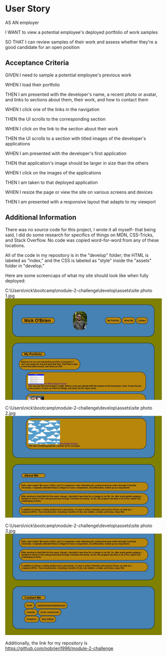 # User Story

AS AN employer

I WANT to view a potential employee's deployed portfolio of work samples

SO THAT I can review samples of their work and assess whether they're a good candidate for an open position


## Acceptance Criteria

GIVEN I need to sample a potential employee's previous work

WHEN I load their portfolio

THEN I am presented with the developer's name, a recent photo or avatar, and links to sections about them, their work, and how to contact them

WHEN I click one of the links in the navigation

THEN the UI scrolls to the corresponding section

WHEN I click on the link to the section about their work

THEN the UI scrolls to a section with titled images of the developer's applications

WHEN I am presented with the developer's first application

THEN that application's image should be larger in size than the others

WHEN I click on the images of the applications

THEN I am taken to that deployed application

WHEN I resize the page or view the site on various screens and devices

THEN I am presented with a responsive layout that adapts to my viewport


## Additional Information

There was no source code for this project, I wrote it all myself- that being said, I did do some research for specifics of things on MDN, CSS-Tricks, and Stack Overflow. No code was copied word-for-word from any of these locations.

All of the code in my repository is in the "develop" folder; the HTML is labeled as "index," and the CSS is labeled as "style" inside the "assets" folder in "develop."

Here are some screencaps of what my site should look like when fully deployed:

C:\Users\nick\bootcamp\module-2-challenge\develop\assets\site photo 1.jpg
![alt text](image-1.png)

C:\Users\nick\bootcamp\module-2-challenge\develop\assets\site photo 2.jpg
![alt text](image-2.png)

C:\Users\nick\bootcamp\module-2-challenge\develop\assets\site photo 3.jpg
![alt text](image-3.png)


Additionally, the link for my repository is https://github.com/nobrien1996/module-2-challenge